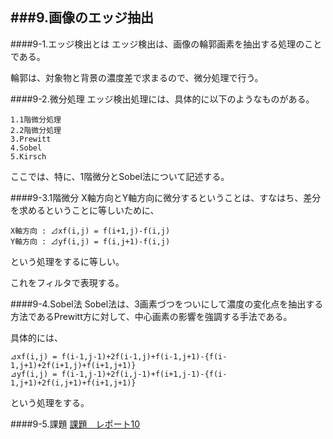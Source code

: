 ###9.画像のエッジ抽出
--------------------------------------
####9-1.エッジ検出とは
エッジ検出は、画像の輪郭画素を抽出する処理のことである。  

輪郭は、対象物と背景の濃度差で求まるので、微分処理で行う。

####9-2.微分処理
エッジ検出処理には、具体的に以下のようなものがある。

	1.1階微分処理
	2.2階微分処理
	3.Prewitt
	4.Sobel
	5.Kirsch

ここでは、特に、1階微分とSobel法について記述する。

####9-3.1階微分
X軸方向とY軸方向に微分するということは、すなはち、差分を求めるということに等しいために、

	X軸方向 : ⊿xf(i,j) = f(i+1,j)-f(i,j)  
	Y軸方向 : ⊿yf(i,j) = f(i,j+1)-f(i,j)

という処理をするに等しい。

これをフィルタで表現する。

####9-4.Sobel法
Sobel法は、3画素づつをついにして濃度の変化点を抽出する方法であるPrewitt方に対して、中心画素の影響を強調する手法である。

具体的には、  
	
	⊿xf(i,j) = f(i-1,j-1)+2f(i-1,j)+f(i-1,j+1)-{f(i-1,j+1)+2f(i+1,j)+f(i+1,j+1)}
	⊿yf(i,j) = f(i-1,j-1)+2f(i,j-1)+f(i+1,j-1)-{f(i-1,j+1)+2f(i,j+1)+f(i+1,j+1)}

という処理をする。

####9-5.課題
[課題　レポート10](/Report/report10.md)